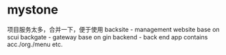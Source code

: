 # mystone
项目服务太多，合并一下，便于使用
backsite  -   management website  base on scui
backgate  -    gateway base on gin
backend   -    back end app contains acc./org./menu etc.
